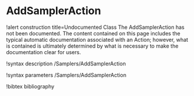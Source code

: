 <!-- MOOSE Documentation Stub: Remove this when content is added. -->

# AddSamplerAction

!alert construction title=Undocumented Class
The AddSamplerAction has not been documented. The content contained on this page includes the
typical automatic documentation associated with an Action; however, what is contained is ultimately
determined by what is necessary to make the documentation clear for users.

!syntax description /Samplers/AddSamplerAction

!syntax parameters /Samplers/AddSamplerAction

!bibtex bibliography
